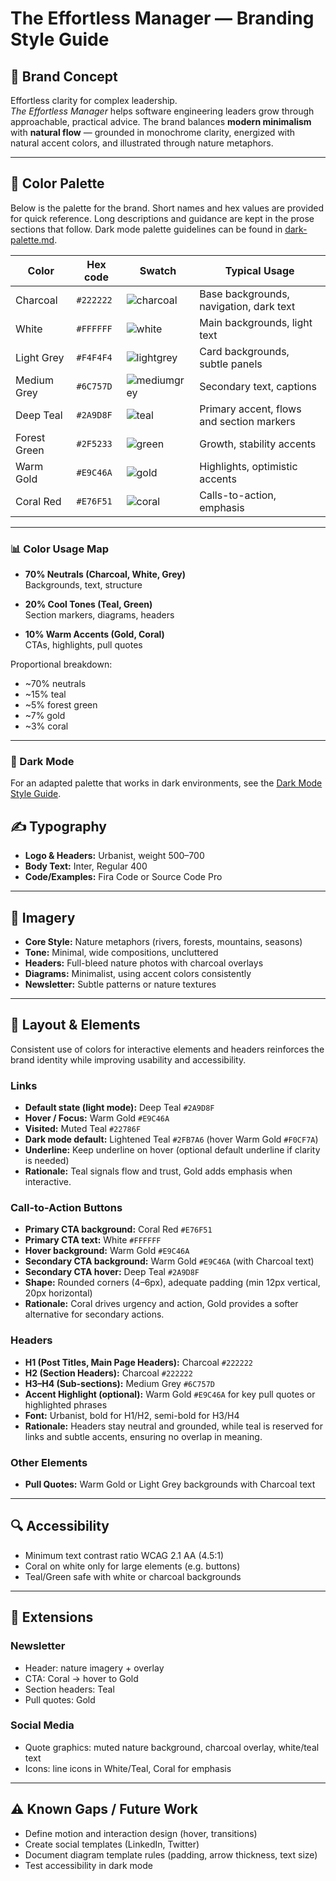 # The Effortless Manager — Branding Style Guide

## 🎯 Brand Concept

Effortless clarity for complex leadership.  
*The Effortless Manager* helps software engineering leaders grow through approachable, practical advice. The brand balances **modern minimalism** with **natural flow** — grounded in monochrome clarity, energized with natural accent colors, and illustrated through nature metaphors.

---

## 🎨 Color Palette

Below is the palette for the brand. Short names and hex values are provided for quick reference. Long descriptions and guidance are kept in the prose sections that follow. Dark mode palette guidelines can be found in [dark-palette.md](./dark-palette.md).

| Color        | Hex code  | Swatch                                                                                         | Typical Usage                             |
|--------------|-----------|------------------------------------------------------------------------------------------------|-------------------------------------------|
| Charcoal     | `#222222` | ![charcoal](https://img.shields.io/badge/%23222222-%23222222-222222?style=flat&label=)          | Base backgrounds, navigation, dark text   |
| White        | `#FFFFFF` | ![white](https://img.shields.io/badge/%23FFFFFF-%23FFFFFF-FFFFFF?style=flat&label=)             | Main backgrounds, light text              |
| Light Grey   | `#F4F4F4` | ![lightgrey](https://img.shields.io/badge/%23F4F4F4-%23F4F4F4-F4F4F4?style=flat&label=)         | Card backgrounds, subtle panels           |
| Medium Grey  | `#6C757D` | ![mediumgrey](https://img.shields.io/badge/%236C757D-%236C757D-6C757D?style=flat&label=)        | Secondary text, captions                  |
| Deep Teal    | `#2A9D8F` | ![teal](https://img.shields.io/badge/%232A9D8F-%232A9D8F-2A9D8F?style=flat&label=)               | Primary accent, flows and section markers |
| Forest Green | `#2F5233` | ![green](https://img.shields.io/badge/%232F5233-%232F5233-2F5233?style=flat&label=)             | Growth, stability accents                 |
| Warm Gold    | `#E9C46A` | ![gold](https://img.shields.io/badge/%23E9C46A-%23E9C46A-E9C46A?style=flat&label=)               | Highlights, optimistic accents            |
| Coral Red    | `#E76F51` | ![coral](https://img.shields.io/badge/%23E76F51-%23E76F51-E76F51?style=flat&label=)             | Calls-to-action, emphasis                 |


---

### 📊 Color Usage Map

- **70% Neutrals (Charcoal, White, Grey)**  
  Backgrounds, text, structure

- **20% Cool Tones (Teal, Green)**  
  Section markers, diagrams, headers

- **10% Warm Accents (Gold, Coral)**  
  CTAs, highlights, pull quotes

Proportional breakdown:  
- ~70% neutrals  
- ~15% teal  
- ~5% forest green  
- ~7% gold  
- ~3% coral  

---

### 🌙 Dark Mode

For an adapted palette that works in dark environments, see the [Dark Mode Style Guide](./dark-palette.md).

## ✍️ Typography

- **Logo & Headers:** Urbanist, weight 500–700  
- **Body Text:** Inter, Regular 400  
- **Code/Examples:** Fira Code or Source Code Pro  

---

## 🌿 Imagery

- **Core Style:** Nature metaphors (rivers, forests, mountains, seasons)  
- **Tone:** Minimal, wide compositions, uncluttered  
- **Headers:** Full-bleed nature photos with charcoal overlays  
- **Diagrams:** Minimalist, using accent colors consistently  
- **Newsletter:** Subtle patterns or nature textures  

---

## 📐 Layout & Elements

Consistent use of colors for interactive elements and headers reinforces the brand identity while improving usability and accessibility.

### Links
- **Default state (light mode):** Deep Teal `#2A9D8F`
- **Hover / Focus:** Warm Gold `#E9C46A`
- **Visited:** Muted Teal `#22786F`
- **Dark mode default:** Lightened Teal `#2FB7A6` (hover Warm Gold `#F0CF7A`)
- **Underline:** Keep underline on hover (optional default underline if clarity is needed)
- **Rationale:** Teal signals flow and trust, Gold adds emphasis when interactive.

### Call-to-Action Buttons
- **Primary CTA background:** Coral Red `#E76F51`
- **Primary CTA text:** White `#FFFFFF`
- **Hover background:** Warm Gold `#E9C46A`
- **Secondary CTA background:** Warm Gold `#E9C46A` (with Charcoal text)
- **Secondary CTA hover:** Deep Teal `#2A9D8F`
- **Shape:** Rounded corners (4–6px), adequate padding (min 12px vertical, 20px horizontal)
- **Rationale:** Coral drives urgency and action, Gold provides a softer alternative for secondary actions.

### Headers
- **H1 (Post Titles, Main Page Headers):** Charcoal `#222222`
- **H2 (Section Headers):** Charcoal `#222222`
- **H3–H4 (Sub-sections):** Medium Grey `#6C757D`
- **Accent Highlight (optional):** Warm Gold `#E9C46A` for key pull quotes or highlighted phrases
- **Font:** Urbanist, bold for H1/H2, semi-bold for H3/H4
- **Rationale:** Headers stay neutral and grounded, while teal is reserved for links and subtle accents, ensuring no overlap in meaning.

### Other Elements 
 - **Pull Quotes:** Warm Gold or Light Grey backgrounds with Charcoal text  

---

## 🔍 Accessibility

- Minimum text contrast ratio WCAG 2.1 AA (4.5:1)  
- Coral on white only for large elements (e.g. buttons)  
- Teal/Green safe with white or charcoal backgrounds  

---

## 📣 Extensions

### Newsletter
- Header: nature imagery + overlay  
- CTA: Coral → hover to Gold  
- Section headers: Teal  
- Pull quotes: Gold  

### Social Media
- Quote graphics: muted nature background, charcoal overlay, white/teal text  
- Icons: line icons in White/Teal, Coral for emphasis  

---

## ⚠️ Known Gaps / Future Work

- Define motion and interaction design (hover, transitions)  
- Create social templates (LinkedIn, Twitter)  
- Document diagram template rules (padding, arrow thickness, text size)  
- Test accessibility in dark mode  
